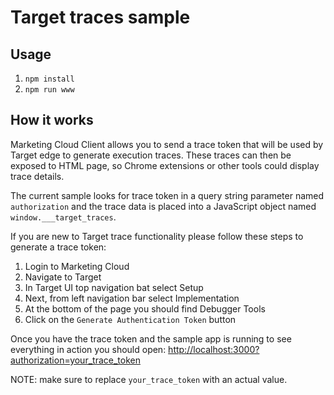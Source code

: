 # Target traces sample

## Usage
1. `npm install`
2. `npm run www`

## How it works
Marketing Cloud Client allows you to send a trace token that will be used by Target edge to generate execution traces. These traces can then be exposed to HTML page, so Chrome extensions or other tools could display trace details.

The current sample looks for trace token in a query string parameter named `authorization` and the trace data is placed into a JavaScript object named `window.___target_traces`.

If you are new to Target trace functionality please follow these steps to generate a trace token:
1. Login to Marketing Cloud
2. Navigate to Target
3. In Target UI top navigation bat select Setup
4. Next, from left navigation bar select Implementation
5. At the bottom of the page you should find Debugger Tools
6. Click on the `Generate Authentication Token` button

Once you have the trace token and the sample app is running to see everything in action you should open:
[http://localhost:3000?authorization=your_trace_token](http://localhost:3000?authorization=your_trace_token)

NOTE: make sure to replace `your_trace_token` with an actual value.

